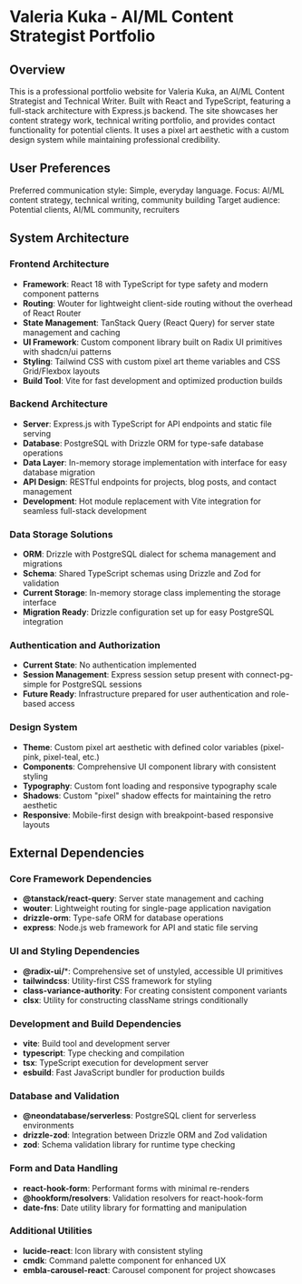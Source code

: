 # Valeria Kuka - AI/ML Content Strategist Portfolio

## Overview

This is a professional portfolio website for Valeria Kuka, an AI/ML Content Strategist and Technical Writer. Built with React and TypeScript, featuring a full-stack architecture with Express.js backend. The site showcases her content strategy work, technical writing portfolio, and provides contact functionality for potential clients. It uses a pixel art aesthetic with a custom design system while maintaining professional credibility.

## User Preferences

Preferred communication style: Simple, everyday language.
Focus: AI/ML content strategy, technical writing, community building
Target audience: Potential clients, AI/ML community, recruiters

## System Architecture

### Frontend Architecture
- **Framework**: React 18 with TypeScript for type safety and modern component patterns
- **Routing**: Wouter for lightweight client-side routing without the overhead of React Router
- **State Management**: TanStack Query (React Query) for server state management and caching
- **UI Framework**: Custom component library built on Radix UI primitives with shadcn/ui patterns
- **Styling**: Tailwind CSS with custom pixel art theme variables and CSS Grid/Flexbox layouts
- **Build Tool**: Vite for fast development and optimized production builds

### Backend Architecture
- **Server**: Express.js with TypeScript for API endpoints and static file serving
- **Database**: PostgreSQL with Drizzle ORM for type-safe database operations
- **Data Layer**: In-memory storage implementation with interface for easy database migration
- **API Design**: RESTful endpoints for projects, blog posts, and contact management
- **Development**: Hot module replacement with Vite integration for seamless full-stack development

### Data Storage Solutions
- **ORM**: Drizzle with PostgreSQL dialect for schema management and migrations
- **Schema**: Shared TypeScript schemas using Drizzle and Zod for validation
- **Current Storage**: In-memory storage class implementing the storage interface
- **Migration Ready**: Drizzle configuration set up for easy PostgreSQL integration

### Authentication and Authorization
- **Current State**: No authentication implemented
- **Session Management**: Express session setup present with connect-pg-simple for PostgreSQL sessions
- **Future Ready**: Infrastructure prepared for user authentication and role-based access

### Design System
- **Theme**: Custom pixel art aesthetic with defined color variables (pixel-pink, pixel-teal, etc.)
- **Components**: Comprehensive UI component library with consistent styling
- **Typography**: Custom font loading and responsive typography scale
- **Shadows**: Custom "pixel" shadow effects for maintaining the retro aesthetic
- **Responsive**: Mobile-first design with breakpoint-based responsive layouts

## External Dependencies

### Core Framework Dependencies
- **@tanstack/react-query**: Server state management and caching
- **wouter**: Lightweight routing for single-page application navigation
- **drizzle-orm**: Type-safe ORM for database operations
- **express**: Node.js web framework for API and static file serving

### UI and Styling Dependencies
- **@radix-ui/***: Comprehensive set of unstyled, accessible UI primitives
- **tailwindcss**: Utility-first CSS framework for styling
- **class-variance-authority**: For creating consistent component variants
- **clsx**: Utility for constructing className strings conditionally

### Development and Build Dependencies
- **vite**: Build tool and development server
- **typescript**: Type checking and compilation
- **tsx**: TypeScript execution for development server
- **esbuild**: Fast JavaScript bundler for production builds

### Database and Validation
- **@neondatabase/serverless**: PostgreSQL client for serverless environments
- **drizzle-zod**: Integration between Drizzle ORM and Zod validation
- **zod**: Schema validation library for runtime type checking

### Form and Data Handling
- **react-hook-form**: Performant forms with minimal re-renders
- **@hookform/resolvers**: Validation resolvers for react-hook-form
- **date-fns**: Date utility library for formatting and manipulation

### Additional Utilities
- **lucide-react**: Icon library with consistent styling
- **cmdk**: Command palette component for enhanced UX
- **embla-carousel-react**: Carousel component for project showcases